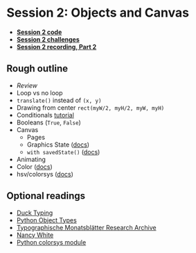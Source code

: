 # Session 2: Objects and Canvas

* [**Session 2 code**](/session-1/code)
* [**Session 2 challenges**](/session-1/challenges)
* [**Session 2 recording, Part 2**](https://www.youtube.com/watch?v=ErfGmJVHNRc)


## Rough outline

* _Review_
* Loop vs no loop
* `translate()` instead of `(x, y)`
* Drawing from center `rect(myW/2, myH/2, myW, myH)`
* Conditionals [tutorial](https://pythonbasics.org/if-statements/)
* Booleans (`True`, `False`)
* Canvas
  * Pages
  * Graphics State ([docs]((https://www.drawbot.com/content/canvas/state.html)))
  * `with savedState()` ([docs](https://www.drawbot.com/content/canvas/state.html#drawBot.savedState))
* Animating
* Color ([docs](https://www.drawbot.com/content/color.html))
* hsv/colorsys ([docs](https://docs.python.org/3/library/colorsys.html))


## Optional readings
* [Duck Typing](https://www.pythonmorsels.com/topics/duck-typing/)
* [Python Object Types](https://www.oreilly.com/library/view/learning-python-3rd/9780596513986/ch04.html)
* [Typographische Monatsblätter Research Archive](http://www.tm-research-archive.ch)
* [Nancy White](https://www.artsy.net/artist/nancy-white)
* [Python colorsys module](https://docs.python.org/3/library/colorsys.html)

